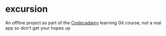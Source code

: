 # excursion
An offline project as part of the [Codecadamy](https://www.codecademy.com/) learning Git course, not a real app so don't get your hopes up
